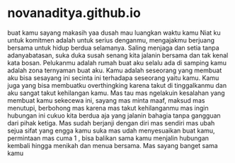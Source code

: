 # novanaditya.github.io
buat kamu sayang
makasih yaa dusah mau luangkan waktu kamu
Niat ku untuk komitmen adalah untuk serius denganmu, mengajakmu berjuang bersama untuk hidup berdua selamanya. Saling menjaga dan setia tanpa adanyabatasan, suka duka susah senang kita jalanin bersama dan tak kenal kata bosan. Pelukanmu adalah rumah buat aku selalu ada di samping kamu adalah zona ternyaman buat aku. Kamu adalah seseorang yang membuat aku bisa sesayang ini secinta ini terhadapa seseorang yaitu kamu. Kamu juga yang bisa membuatku overthingking karena takut di tinggalkanmu dan aku sangat takut kehilangan kamu. Mas tau mas ngelakuin kesalahan  yang membuat kamu sekecewa ini, sayang mas minta maaf, maksud mas menutupi, berbohong mas karena mas takut kehilanganmu mas ingin hubungan ini cukuo kita berdua aja yang jalanin bahagia tanpa gangguan dari pihak ketiga. Mas sudah berjanji dengan diri mas sendiri mas ubah sejua sifat yang engga kamu suka mas udah menyesuaikan buat kamu, permintaan mas cuma 1 , bisa balikan sama kamu menjalin hubungan kembali hingga menikah dan menua bersama. Mas sayang banget sama kamu

